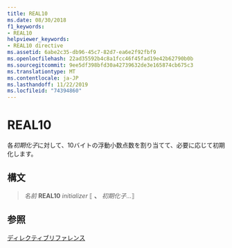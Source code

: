 ```yaml
---
title: REAL10
ms.date: 08/30/2018
f1_keywords:
- REAL10
helpviewer_keywords:
- REAL10 directive
ms.assetid: 6abe2c35-db96-45c7-82d7-ea6e2f92fbf9
ms.openlocfilehash: 22ad35592b4c8a1fcc46f45fad19e42b62790b0b
ms.sourcegitcommit: 9ee5df398bfd30a42739632de3e165874cb675c3
ms.translationtype: MT
ms.contentlocale: ja-JP
ms.lasthandoff: 11/22/2019
ms.locfileid: "74394860"
---
```

# <a name="real10"></a>REAL10

各*初期化子*に対して、10バイトの浮動小数点数を割り当てて、必要に応じて初期化します。

## <a name="syntax"></a>構文

> *名前* **REAL10** *initializer* ⟦ __、__ *初期化子*...⟧

## <a name="see-also"></a>参照

[ディレクティブリファレンス](../../assembler/masm/directives-reference.md)
